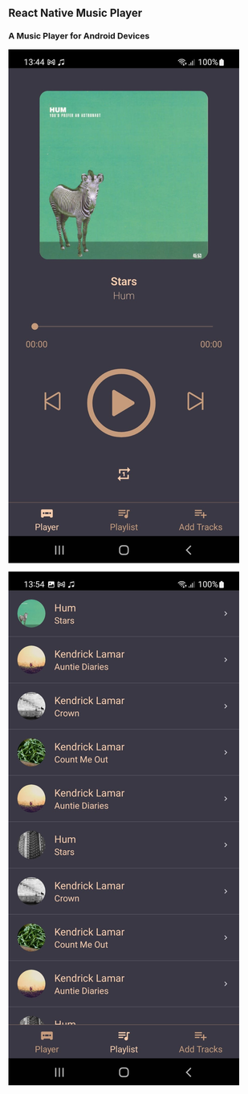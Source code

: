 React Native Music Player
-------------------------

### A Music Player for Android Devices

![](assets/20220531_092007_Player.jpeg)

![](assets/20220531_092021_Playlist.jpeg)



